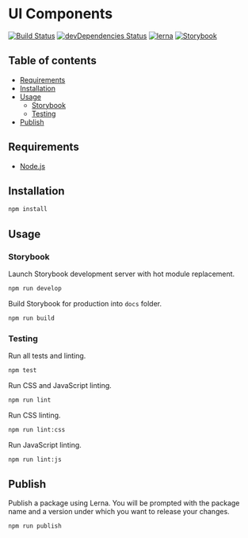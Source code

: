 # UI Components

[![Build Status](https://travis-ci.org/marcobiedermann/ui.svg)](https://travis-ci.org/marcobiedermann/ui)
[![devDependencies Status](https://david-dm.org/marcobiedermann/ui/dev-status.svg)](https://david-dm.org/marcobiedermann/ui?type=dev)
[![lerna](https://img.shields.io/badge/maintained%20with-lerna-cc00ff.svg)](https://lernajs.io/)
[![Storybook](https://cdn.jsdelivr.net/gh/storybookjs/brand@master/badge/badge-storybook.svg)](https://marcobiedermann-ui.netlify.app/)

## Table of contents

- [Requirements](#requirements)
- [Installation](#installation)
- [Usage](#usage)
  - [Storybook](#storybook)
  - [Testing](#testing)
- [Publish](#publish)

## Requirements

- [Node.js](https://nodejs.org)

## Installation

```sh
npm install
```

## Usage

### Storybook

Launch Storybook development server with hot module replacement.

```sh
npm run develop
```

Build Storybook for production into `docs` folder.

```sh
npm run build
```

### Testing

Run all tests and linting.

```sh
npm test
```

Run CSS and JavaScript linting.

```sh
npm run lint
```

Run CSS linting.

```sh
npm run lint:css
```

Run JavaScript linting.

```sh
npm run lint:js
```

## Publish

Publish a package using Lerna. You will be prompted with the package name and a version under which you want to release your changes.

```sh
npm run publish
```
